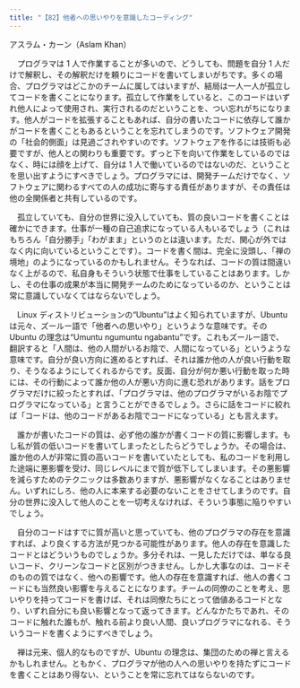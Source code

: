 ```yaml
---
title: "【82】他者への思いやりを意識したコーディング"
---
```



アスラム・カーン（Aslam Khan）


　プログラマは 1 人で作業することが多いので、どうしても、問題を自分 1 人だけで解釈し、その解釈だけを頼りにコードを書いてしまいがちです。多くの場合、プログラマはどこかのチームに属してはいますが、結局は一人一人が孤立してコードを書くことになります。孤立して作業をしていると、このコードはいずれ他人によって使用され、実行されるのだということを、つい忘れがちになります。他人がコードを拡張することもあれば、自分の書いたコードに依存して誰かがコードを書くこともあるということを忘れてしまうのです。ソフトウェア開発の「社会的側面」は見過ごされやすいのです。ソフトウェアを作るには技術も必要ですが、他人との関わりも重要です。ずっと下を向いて作業をしているのではなく、時には顔を上げて、自分は 1 人で働いているのではないのだ、ということを思い出すようにすべきでしょう。プログラマには、開発チームだけでなく、ソフトウェアに関わるすべての人の成功に寄与する責任がありますが、その責任は他の全関係者と共有しているのです。

　孤立していても、自分の世界に没入していても、質の良いコードを書くことは確かにできます。仕事が一種の自己追求になっている人もいるでしょう（これはもちろん「自分勝手」「わがまま」というのとは違います。ただ、関心が外ではなく内に向いているということです）。コードを書く間は、完全に没頭し、「禅の境地」のようになっているのかもしれません。そうなれば、コードの質は間違いなく上がるので、私自身もそういう状態で仕事をしていることはあります。しかし、その仕事の成果が本当に開発チームのためになっているのか、ということは常に意識していなくてはならないでしょう。

　Linux ディストリビューションの“Ubuntu”はよく知られていますが、Ubuntu は元々、ズールー語で「他者への思いやり」というような意味です。その Ubuntu の理念は“Umuntu ngumuntu ngabantu”です。これもズールー語で、翻訳すると「人間は、他の人間がいるお陰で、人間になっている」というような意味です。自分が良い方向に進めるとすれば、それは誰か他の人が良い行動を取り、そうなるようにしてくれるからです。反面、自分が何か悪い行動を取った時には、その行動によって誰か他の人が悪い方向に進む恐れがあります。話をプログラマだけに絞ったとすれば、「プログラマは、他のプログラマがいるお陰でプログラマになっている」と言うことができるでしょう。さらに話をコードに絞れば「コードは、他のコードがあるお陰でコードになっている」とも言えます。

　誰かが書いたコードの質は、必ず他の誰かが書くコードの質に影響します。もし私が質の低いコードを書いてしまったとしたらどうでしょうか。その場合は、誰か他の人が非常に質の高いコードを書いていたとしても、私のコードを利用した途端に悪影響を受け、同じレベルにまで質が低下してしまいます。その悪影響を減らすためのテクニックは多数ありますが、悪影響がなくなることはありません。いずれにしろ、他の人に本来する必要のないことをさせてしまうのです。自分の世界に没入して他人のことを一切考えなければ、そういう事態に陥りやすいでしょう。

　自分のコードはすでに質が高いと思っていても、他のプログラマの存在を意識すれば、より良くする方法が見つかる可能性があります。他人の存在を意識したコードとはどういうものでしょうか。多分それは、一見しただけでは、単なる良いコード、クリーンなコードと区別がつきません。しかし大事なのは、コードそのものの質ではなく、他への影響です。他人の存在を意識すれば、他人の書くコードにも当然良い影響を与えることになります。チームの同僚のことを考え、思いやりを持ってコードを書けば、それは同僚たちにとって価値あるコードとなり、いずれ自分にも良い影響となって返ってきます。どんなかたちであれ、そのコードに触れた誰もが、触れる前より良い人間、良いプログラマになれる、そういうコードを書くようにすべきでしょう。

　禅は元来、個人的なものですが、Ubuntu の理念は、集団のための禅と言えるかもしれません。ともかく、プログラマが他の人への思いやりを持たずにコードを書くことはあり得ない、ということを常に忘れてはならないのです。
